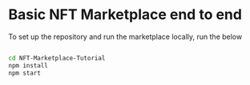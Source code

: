 # Basic NFT Marketplace end to end

To set up the repository and run the marketplace locally, run the below
```bash

cd NFT-Marketplace-Tutorial
npm install
npm start
```
